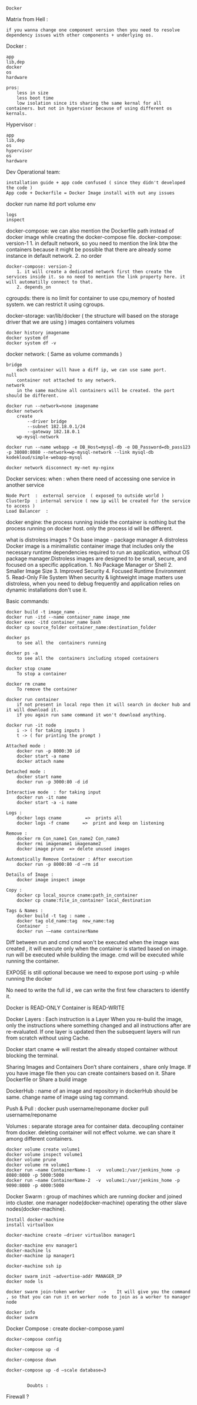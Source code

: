 																			Docker

Matrix from Hell :

	if you wanna change one component version then you need to resolve dependency issues with other components + underlying os.

Docker :

    app
    lib,dep
    docker
    os
    hardware
	
	pros:
		less in size
		less boot time
		low isolation since its sharing the same kernal for all containers. but not in hypervisor because of using different os kernals.

Hypervisor :

    app
    lib,dep
    os
    hypervisor
    os
    hardware

Dev Operational team:

    installation guide + app code confused ( since they didn't developed the code )
    App code + Dockerfile = Docker Image install with out any issues

docker run
	name
	itd
	port
	volume
	env
	
	logs
	inspect

docker-compose:
	we can also mention the Dockerfile path instead of docker image while creating the docker-compose file.
	docker-compose: version-1
		1. in default network, so you need to mention the link btw the containers because it might be possible that there are already some instance in default network.
		2. no order

	docker-compose: version-2
		1. it will create a dedicated network first then create the services inside it. so no need to mention the link property here. it will automatilly connect to that.
		2. depends_on

cgroupds:
	there is no limit for container to use cpu,memory of hosted system.
	we can restrict it using cgroups.

docker-storage:
	var/lib/docker ( the structure will based on the storage driver that we are using )
		images
		containers
		volumes
	
	docker history imagename
	docker system df
	docker system df -v

docker network: ( Same as volume commands )

	bridge
		each container will have a diff ip, we can use same port.
	null
		container not attached to any network.
	network
		in the same machine all containers will be created. the port should be different.
	
	docker run --network=none imagename
	docker network 
		create 
			--driver bridge 
			--subnet 182.18.0.1/24 
			--gateway 182.18.0.1 
		wp-mysql-network
	
	docker run --name webapp -e DB_Host=mysql-db -e DB_Password=db_pass123 -p 38080:8080 --network=wp-mysql-network --link mysql-db kodekloud/simple-webapp-mysql
	
	docker network disconnect my-net my-nginx


Docker services:
	when :
		when there need of accessing one service in another service

	Node Port  :  external service  ( exposed to outside world )
	ClusterIp  : internal service ( new ip will be created for the service to access )
	Load Balancer  : 

docker engine:
	the process running inside the container is nothing but the process running on docker host. only the process id will be different.

what is distroless images ?
	Os base image - package manager
	A distroless Docker image is a minimalistic container image that includes only the necessary runtime dependencies required to run an application, without OS package manager.Distroless images are designed to be small, secure, and focused on a specific application.
	1. No Package Manager or Shell
	2. Smaller Image Size
	3. Improved Security
	4. Focused Runtime Environment
	5. Read-Only File System
	When security & lightweight image matters use distroless, when you need to debug frequently and application relies on dynamic installations don't use it.

Basic commands: 

 	docker build -t image_name .
 	docker run -itd --name container_name image_nme
	docker exec -itd container_name bash
	docker cp source_folder container_name:destination_folder

	docker ps
		to see all the  containers running
	
	docker ps -a
		to see all the  containers including stoped containers
	
	docker stop cname
		To stop a container
	
	docker rm cname
		To remove the container
	
	docker run container 
		if not present in local repo then it will search in docker hub and it will download it.
		if you again run same command it won't download anything.
	
	docker run -it node 
		i -> ( for taking inputs )
		t -> ( for printing the prompt )

	Attached mode :
		docker run -p 8000:30 id 
		docker start -a name
		docker attach name 	

	Detached mode :
		docker start name	 
		docker run -p 3000:80 -d id
	
	Interactive mode  : for taking input
		docker run -it name
		docker start -a -i name
	
	Logs :
		docker logs cname         =>  prints all
		docker logs -f cname     =>  print and keep on listening
	
	Remove :
		docker rm Con_name1 Con_name2 Con_name3
		docker rmi imagename1 imagename2
		docker image prune  => delete unused images
	
	Automatically Remove Container : After execution
		docker run -p 8000:80 -d —rm id
	
	Details of Image :
		docker image inspect image
	
	Copy :
		docker cp local_source cname:path_in_container
		docker cp cname:file_in_container local_destination
	
	Tags & Names :
		docker build -t tag : name .
		docker tag old_name:tag  new_name:tag
		Container  :
		docker run -—name containerName

Diff between run and cmd
	cmd won't be executed when the image was created , it will execute only when the container is started based on image.
	run will be executed while building the image.
	cmd will be executed while running the container.

EXPOSE is still optional because we need to expose port using -p while running the docker

No need to write the full id , we can write the first few characters to identify it.

Docker is READ-ONLY
Container is READ-WRITE

Docker Layers :
	Each instruction is a Layer
	When you re-build the image, only the instructions where something changed and all instructions after are re-evaluated.
	If one layer is updated then the subsequent layers will run from scratch without using Cache.

Docker start cname	=> will restart the already stoped container  without blocking the terminal.



Sharing Images and Containers
	Don’t share containers , share only Image.
	If you have image file then you can create containers based on it.
	Share Dockerfile or Share a build image

DockerHub :
	name of an image and repository in dockerHub should be same.
	change name of image using tag command.

Push & Pull :
	docker push username/reponame
	docker pull username/reponame

Volumes :
	separate storage area for container data.
	decoupling container from docker.
	deleting container will not effect volume.
	we can share it among different containers.
	
	docker volume create volume1
	docker volume inspect volume1
	docker volume prune
	docker volume rm volume1
	docker run —name ContainerName-1  -v  volume1:/var/jenkins_home -p 8080:8080 -p 5000:5000
	docker run —name ContainerName-2  -v  volume1:/var/jenkins_home -p 9090:8080 -p 4000:5000

Docker Swarm :
	group of machines which are running docker and joined into cluster.
	one manager node(docker-machine) operating the other slave nodes(docker-machine).

	Install docker-machine
	install virtualbox
	
	docker-machine create —driver virtualbox manager1
	
	docker-machine env manager1
	docker-machine ls
	docker-machine ip manager1

	docker-machine ssh ip

	docker swarm init —advertise-addr MANAGER_IP
	docker node ls

	docker swarm join-token worker		->    It will give you the command , so that you can run it on worker node to join as a worker to manager node

	docker info
	docker swarm 

Docker Compose :
	create docker-compose.yaml 

	docker-compose config

	docker-compose up -d

	docker-compose down 

	docker-compose up -d —scale database=3


			Doubts :
Firewall ? 